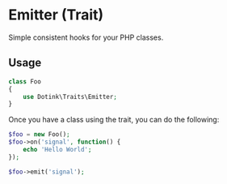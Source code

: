 Emitter (Trait)
============

Simple consistent hooks for your PHP classes.

## Usage

```php
class Foo
{
	use Dotink\Traits\Emitter;
}
```

Once you have a class using the trait, you can do the following:

```php
$foo = new Foo();
$foo->on('signal', function() {
	echo 'Hello World';
});

$foo->emit('signal');
```
